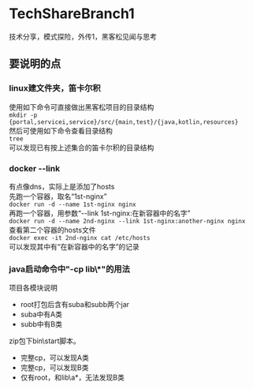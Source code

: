 # TechShareBranch1
技术分享，模式探险，外传1，黑客松见闻与思考

## 要说明的点

### linux建文件夹，笛卡尔积

使用如下命令可直接做出黑客松项目的目录结构  
```mkdir -p {portal,servicei,service}/src/{main,test}/{java,kotlin,resources}```  
然后可使用如下命令查看目录结构  
```tree```  
可以发现已有按上述集合的笛卡尔积的目录结构

### docker --link

有点像dns，实际上是添加了hosts  
先跑一个容器，取名“1st-nginx”  
```docker run -d --name 1st-nginx nginx```  
再跑一个容器，用参数“--link 1st-nginx:在新容器中的名字”  
```docker run -d --name 2nd-nginx --link 1st-nginx:another-nginx nginx```  
查看第二个容器的hosts文件  
```docker exec -it 2nd-nginx cat /etc/hosts```  
可以发现其中有“在新容器中的名字”的记录

### java启动命令中"-cp lib\\*"的用法

项目各模块说明
* root打包后含有suba和subb两个jar
* suba中有A类
* subb中有B类

zip包下bin\start脚本。  
* 完整cp，可以发现A类
* 完整cp，可以发现B类
* 仅有root，和lib\a*，无法发现B类